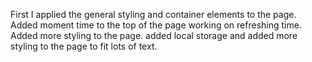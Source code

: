 First I applied the general styling and container elements to the page.        
Added moment time to the top of the page working on refreshing time.      
Added more styling to the page.
added local storage and added more styling to the page to fit lots of text. 